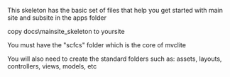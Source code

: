 This skeleton has the basic set of files that help you get started with main site and subsite in the apps folder

copy docs\mainsite_skeleton to yoursite

You must have the "scfcs" folder which is the core of mvclite

You will also need to create the standard folders such as: assets, layouts, controllers, views, models, etc




